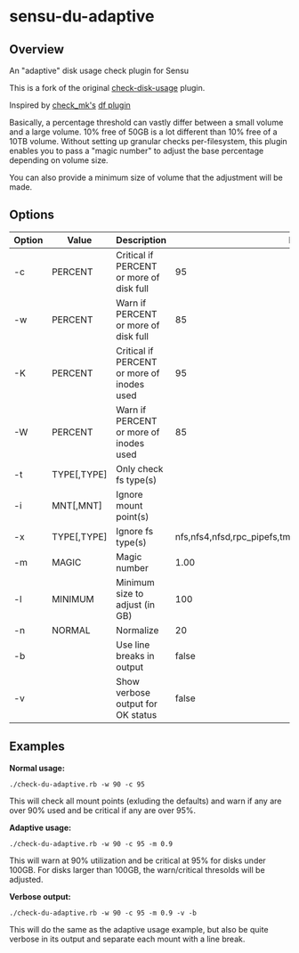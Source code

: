 # sensu-du-adaptive

## Overview

An "adaptive" disk usage check plugin for Sensu

This is a fork of the original
[check-disk-usage](https://github.com/sensu-plugins/sensu-plugins-disk-checks)
plugin.

Inspired by [check_mk's](https://mathias-kettner.de/check_mk.html)
[df plugin](https://mathias-kettner.de/checkmk_filesystems.html)

Basically, a percentage threshold can vastly differ between a small volume
and a large volume.  10% free of 50GB is a lot different than 10% free of a
10TB volume.  Without setting up granular checks per-filesystem, this plugin
enables you to pass a "magic number" to adjust the base percentage depending
on volume size.

You can also provide a minimum size of volume that the adjustment will be made.

## Options

Option | Value       | Description                                | Default
------ | ----------- | ------------------------------------------ | ---------------
-c     | PERCENT     | Critical if PERCENT or more of disk full   | 95
-w     | PERCENT     | Warn if PERCENT or more of disk full       | 85
-K     | PERCENT     | Critical if PERCENT or more of inodes used | 95
-W     | PERCENT     | Warn if PERCENT or more of inodes used     | 85
-t     | TYPE[,TYPE] | Only check fs type(s)                      |
-i     | MNT[,MNT]   | Ignore mount point(s)                      |
-x     | TYPE[,TYPE] | Ignore fs type(s)                          | nfs,nfs4,nfsd,rpc_pipefs,tmpfs,devpts,sysfs,proc,binfmt_misc
-m     | MAGIC       | Magic number                               | 1.00
-l     | MINIMUM     | Minimum size to adjust (in GB)             | 100
-n     | NORMAL      | Normalize                                  | 20
-b     |             | Use line breaks in output                  | false
-v     |             | Show verbose output for OK status          | false

## Examples

__Normal usage:__

```shell
./check-du-adaptive.rb -w 90 -c 95
```

This will check all mount points (exluding the defaults) and warn if any are
over 90% used and be critical if any are over 95%.

__Adaptive usage:__

```shell
./check-du-adaptive.rb -w 90 -c 95 -m 0.9
```

This will warn at 90% utilization and be critical at 95% for disks under 100GB.
For disks larger than 100GB, the warn/critical thresolds will be adjusted.

__Verbose output:__

```shell
./check-du-adaptive.rb -w 90 -c 95 -m 0.9 -v -b
```

This will do the same as the adaptive usage example, but also be quite verbose
in its output and separate each mount with a line break.
